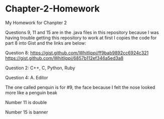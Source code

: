 Chapter-2-Homework
==================

My Homework for Chanpter 2

Questions 9, 11 and 15 are in the .java files in this repository because I was having trouble getting this repository 
to work at first I copies the code for part 8 into Gist and the links are below:



Question 8: https://gist.github.com/Whitlippi/ff9bab9892cc6924c321   https://gist.github.com/Whitlippi/6857b112ef346a5ed3a8

Question 2: C++, C, Python, Ruby

Question 4: A. Editor

The one called penquin is for #9, the face because I felt the nose looked more like a penguin beak

Number 11 is double 

Number 15 is banner
